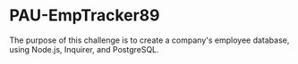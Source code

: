 # PAU-EmpTracker89
The purpose of this challenge is to create a company's employee database, using Node.js, Inquirer, and PostgreSQL.
